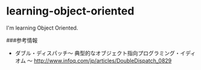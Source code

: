 # learning-object-oriented
I'm learning Object Oriented.

###参考情報
* ダブル・ディスパッチ～ 典型的なオブジェクト指向プログラミング・イディオム ～ http://www.infoq.com/jp/articles/DoubleDispatch_0829
